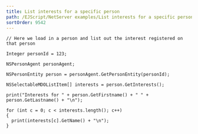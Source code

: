 ```yaml
---
title: List interests for a specific person
path: /EJScript/NetServer examples/List interests for a specific person
sortOrder: 9542
---
```



    // Here we load in a person and list out the interest registered on that person
    
    Integer personId = 123;
    
    NSPersonAgent personAgent;
    
    NSPersonEntity person = personAgent.GetPersonEntity(personId);
    
    NSSelectableMDOListItem[] interests = person.GetInterests();
    
    print("Interests for " + person.GetFirstname() + " " + person.GetLastname() + "\n");
    
    for (int c = 0; c < interests.length(); c++)
    {
      print(interests[c].GetName() + "\n");
    }


